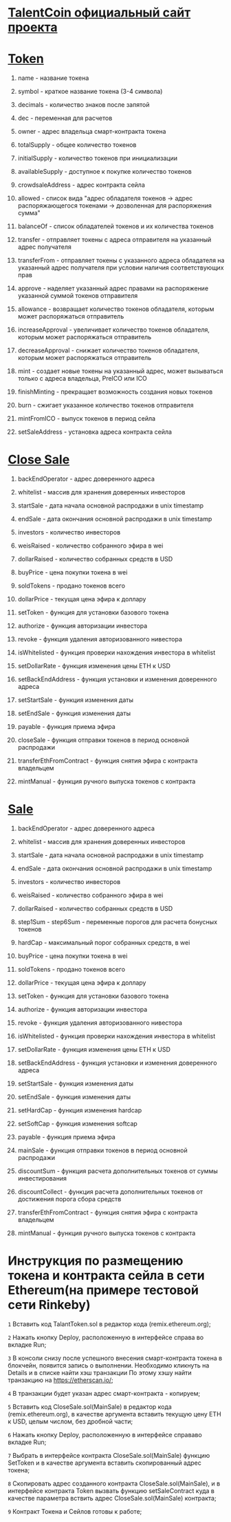 # [TalentCoin официальный сайт проекта](https://talentico.io)

# [Token](https://rinkeby.etherscan.io/address/0x354ca914e77a21914b061762b6c0ade09dfd595a#code)

1) name - название токена

2) symbol - краткое название токена (3-4 символа)

3) decimals - количество знаков после запятой

4) dec - переменная для расчетов

5) owner - адрес владельца смарт-контракта токена

6) totalSupply - общее количество токенов

7) initialSupply - количество токенов при инициализации

8) availableSupply - доступное к покупке количество токенов

9) crowdsaleAddress - адрес контракта сейла

10) allowed - список вида "адрес обладателя токенов -> адрес распоряжающегося токенами -> дозволенная для распоряжения сумма"

11) balanceOf - список обладателей токенов и их количества токенов

12) transfer - отправляет токены с адреса отправителя на указанный адрес получателя

13) transferFrom - отправляет токены с указанного адреса обладателя на указанный адрес получателя при условии наличия соответствующих прав

14) approve - наделяет указанный адрес правами на распоряжение указанной суммой токенов отправителя

15) allowance - возвращает количество токенов обладателя, которым может распоряжаться отправитель

16) increaseApproval - увеличивает количество токенов обладателя, которым может распоряжаться отправитель

17) decreaseApproval - снижает количество токенов обладателя, которым может распоряжаться отправитель

18) mint - создает новые токены на указанный адрес, может вызываться только c адреса владельца, PreICO или ICO

19) finishMinting - прекращает возможность создания новых токенов

20) burn - сжигает указанное количество токенов отправителя

21) mintFromICO - выпуск токенов в период сейла

22) setSaleAddress - установка адреса контракта сейла


# [Close Sale]()

1) backEndOperator - адрес доверенного адреса

2) whitelist - массив для хранения доверенных инвесторов

3) startSale - дата начала основной распродажи в unix timestamp

4) endSale - дата окончания основной распродажи в unix timestamp

5) investors - количество инвесторов

6) weisRaised - количество собранного эфира в wei

7) dollarRaised - количество собранных средств в USD

8) buyPrice - цена покупки токена в wei

9) soldTokens - продано токенов всего

10) dollarPrice - текущая цена эфира к доллару

11) setToken - функция для установки базового токена

12) authorize - функция авторизации инвестора

13) revoke - функция удаления авторизованного нивестора

14) isWhitelisted - функция проверки нахождения инвестора в whitelist

15) setDollarRate - функция изменения цены ETH к USD

16) setBackEndAddress - функция установки и изменения доверенного адреса

17) setStartSale -  функция изменения даты

18) setEndSale - функция изменения даты

19) payable - функция приема эфира

20) closeSale - функция отправки токенов в период основной распродажи

21) transferEthFromContract - функция снятия эфира с контракта владельцем

22) mintManual - функция ручного выпуска токенов с контракта



# [Sale](https://rinkeby.etherscan.io/address/0xbf4d5f1d7203e5b7c519982c6c6416cbe209062b)

1) backEndOperator - адрес доверенного адреса

2) whitelist - массив для хранения доверенных инвесторов

3) startSale - дата начала основной распродажи в unix timestamp

4) endSale - дата окончания основной распродажи в unix timestamp

5) investors - количество инвесторов

6) weisRaised - количество собранного эфира в wei

7) dollarRaised - количество собранных средств в USD

8) step1Sum - step6Sum - переменные порогов для расчета бонусных токенов

9) hardCap - максимальный порог собранных средств, в wei

10) buyPrice - цена покупки токена в wei

11) soldTokens - продано токенов всего

12) dollarPrice - текущая цена эфира к доллару

13) setToken - функция для установки базового токена

14) authorize - функция авторизации инвестора

15) revoke - функция удаления авторизованного нивестора

16) isWhitelisted - функция проверки нахождения инвестора в whitelist

17) setDollarRate - функция изменения цены ETH к USD

18) setBackEndAddress - функция установки и изменения доверенного адреса

19) setStartSale -  функция изменения даты

20) setEndSale - функция изменения даты

21) setHardCap  - функция изменения hardcap

22) setSoftCap - функция изменения softcap

23) payable - функция приема эфира

24) mainSale - функция отправки токенов в период основной распродажи

25) discountSum - функция расчета дополнительных токенов от суммы инвестирования

26) discountCollect - функция расчета дополнительных токенов от достижения порога сбора средств

27) transferEthFromContract - функция снятия эфира с контракта владельцем

28) mintManual - функция ручного выпуска токенов с контракта


# Инструкция по размещению токена и контракта сейла в сети Ethereum(на примере тестовой сети Rinkeby)

`1` Вставить код TalantToken.sol в редактор кода (remix.ethereum.org);

`2` Нажать кнопку Deploy, расположенную в интерфейсе справа во вкладке Run;

`3` В консоли снизу после успешного внесения смарт-контракта токена в блокчейн, появится запись о выполнении. Необходимо кликнуть на Details и в списке найти хэш транзакции
По этому хэшу найти транзакцию на https://etherscan.io/;

`4` В транзакции будет указан адрес смарт-контракта - копируем;

`5` Вставить код CloseSale.sol(MainSale) в редактор кода (remix.ethereum.org), в качестве аргумента вставить текущую цену ETH к USD, целым числом, без дробной части;

`6` Нажать кнопку Deploy, расположенную в интерфейсе справаво вкладке Run;

`7` Выбрать в интерфейсе контракта CloseSale.sol(MainSale) функцию SetToken и в качестве аргумента вставить скопированный адрес токена;

`8` Скопировать адрес созданного контракта CloseSale.sol(MainSale), и в интерфейсе контракта Token вызвать функцию setSaleContract куда в качестве параметра вствить адрес CloseSale.sol(MainSale) контракта;

`9` Контракт Токена и Сейлов готовы к работе;